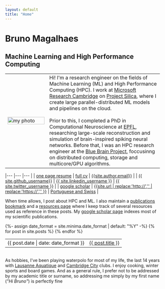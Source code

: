 ```yaml
---
layout: default
title: "Home"
---
```


<h1 class="post-title p-name" itemprop="name headline">Bruno Magalhaes</h1>

## Machine Learning and High Performance Computing

<table style='table-layout:fixed; border:none; border-collapse:collapse; cellspacing:0; cellpadding:0'>
<tr><td width="27%" style='border:none'>
<img src="{{site.photo}}" alt="my photo" width="100%" height="100%"/>
</td><td style="border:none">
Hi! I'm a research engineer on the fields of Machine Learning (ML) and High Performance Computing (HPC). I work at <a href="https://www.microsoft.com/en-us/research/lab/microsoft-research-cambridge/">Microsoft Research Cambridge</a> on <a href="https://www.microsoft.com/en-us/research/project/project-silica/">Project Silica</a>, where I create large parallel-distributed ML models and pipelines on the cloud. <br/><br/>Prior to this, I completed a PhD in Computational Neuroscience at <a href="https://www.epfl.ch/en/">EPFL</a>, researching large-scale reconstruction and simulation of brain-inspired spiking neural networks. Before that, I was an HPC research engineer at the <a href="https://www.epfl.ch/research/domains/bluebrain/">Blue Brain Project</a>, foccusinng on distributed computing, storage and multicore/GPU algorithms.
</td></tr></table> 

|--- |--- |--- |
| <a href="{{site.resume}}"><i class="far fa-file"></i> one page resume</a> | <a href="{{site.cv}}"><i class="far fa-file"></i> full cv</a> | <a href="mailto:{{ site.author.email }}?subject=Hello"><i class="far fa-envelope" title="Email"></i> {{site.author.email}}</a> |
| <a href="https://github.com/{{ site.github_username }}"><i class="fab fa-fw fa-github" ></i> {{ site.github_username}}</a> | <a href="https://www.linkedin.com/in/{{ site.linkedin_username }}"> <i class="fab fa-linkedin" ></i> {{ site.linkedin_username }}</a> | <a href="https://twitter.com/{{ site.twitter_username }}"> <i class="fab fa-fw fa-twitter" ></i> {{ site.twitter_username }}</a> |
| <a href="{{ site.google_scholar }}"> <i class="ai ai-google-scholar ai-1x" title="Google Scholar"></i> google scholar</a> | <a href="{{ site.url }}"><i class="fas fa-mouse-pointer"></i> {{site.url | replace:'http://','' | replace:'https://','' }}</a> | <a href="#"> <i class="fas fa-passport" title="Nationality"></i> Portuguese and Swiss</a> |

When time allows, I post about HPC and ML.
I also maintain a <a href="{{ site.publications_permalink }}">publications bookmark</a> and a <a href="{{ site.resources_permalink }}">resources page</a> where I keep track of several resources used as reference in these posts. 
My <a href="{{ site.google_scholar }}">google scholar page</a> indexes most of my scientific publications.

<table style='border:none; border-collapse:collapse; cellspacing:0; cellpadding:0'>
{%- assign date_format = site.minima.date_format | default: "%Y" -%}
{% for post in site.posts %}
<tr>
<td class="align-top" style="border:none">
{{ post.date | date: date_format }}
</td>
<td class="align-top" style="border:none">
<a href="{{ post.url }}">{{ post.title }}</a>
</td>
</tr>
{% endfor %}
</table>


<br/>
As hobbies, I've been playing waterpolo for most of my life, the last 14 years with <a href="https://lausannenatation.ch/section/waterpolo/">Lausanne Aquatique</a> and <a href="https://uk.teamunify.com/SubTabGeneric.jsp?team=cocsc&_stabid_=154244">Cambridge City</a> clubs. I enjoy cooking, winter sports and board games. And as a general rule, I prefer not to be addressed by my academic title or surname, so addressing me simply by my first name (<i>"Hi Bruno"</i>) is perfectly fine <i class="far fa-smile"></i>

